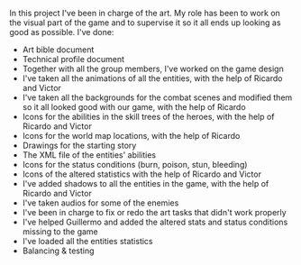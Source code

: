 In this project I've been in charge of the art. My role has been to work on the visual part of the game and to supervise it so it all ends up looking as good as possible. I've done:

* Art bible document
* Technical profile document
* Together with all the group members, I've worked on the game design
* I've taken all the animations of all the entities, with the help of Ricardo and Victor
* I've taken all the backgrounds for the combat scenes and modified them so it all looked good with our game, with the help of Ricardo
* Icons for the abilities in the skill trees of the heroes, with the help of Ricardo and Victor
* Icons for the world map locations, with the help of Ricardo
* Drawings for the starting story
* The XML file of the entities' abilities
* Icons for the status conditions (burn, poison, stun, bleeding)
* Icons of the altered statistics with the help of Ricardo and Victor
* I've added shadows to all the entities in the game, with the help of Ricardo and Victor
* I've taken audios for some of the enemies
* I've been in charge to fix or redo the art tasks that didn't work properly
* I've helped Guillermo and added the altered stats and status conditions missing to the game
* I've loaded all the entities statistics
* Balancing & testing
